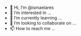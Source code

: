 - 👋 Hi, I’m @ismaelares
- 👀 I’m interested in ...
- 🌱 I’m currently learning ...
- 💞️ I’m looking to collaborate on ...
- 📫 How to reach me ...

<!---
ismaelares/ismaelares is a ✨ special ✨ repository because its `README.md` (this file) appears on your GitHub profile.
You can click the Preview link to take a look at your changes.
--->
